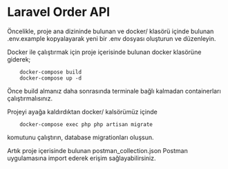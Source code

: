 # Laravel Order API

Öncelikle, proje ana dizininde bulunan ve docker/ klasörü içinde bulunan .env.example kopyalayarak yeni bir .env dosyası oluşturun ve düzenleyin.

Docker ile çalıştırmak için proje içerisinde bulunan docker klasörüne giderek;
```
    docker-compose build
    docker-compose up -d
```

Önce build almanız daha sonrasında terminale bağlı kalmadan containerları çalıştırmalısınız.

Projeyi ayağa kaldırdıktan docker/ kalsörümüz içinde

```
    docker-compose exec php php artisan migrate
```

komutunu çalıştırın, database migrationları oluşsun.

Artık proje içerisinde bulunan postman_collection.json Postman uygulamasına import ederek erişim sağlayabilirsiniz.
